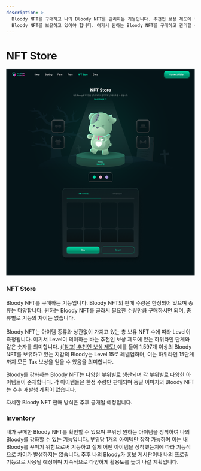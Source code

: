 ```yaml
---
description: >-
  Bloody NFT를 구매하고 나의 Bloody NFT를 관리하는 기능입니다. 추천인 보상 제도에 의해 하위라인의 보상을 받기 위해서
  Bloody NFT를 보유하고 있어야 합니다. 여기서 원하는 Bloody NFT를 구매하고 관리할 수 있습니다.
---
```


# NFT Store

![](<../.gitbook/assets/NFT-Store (1).png>)

### NFT Store

Bloody NFT를 구매하는 기능입니다. Bloody NFT의 판매 수량은 한정되어 있으며 종류는 다양합니다. 원하는 Bloody NFT를 골라서 필요한 수량만큼 구매하시면 되며, 종류별로 기능의 차이는 없습니다.\
\
Bloody NFT는 아이템 종류와 상관없이 가지고 있는 총 보유 NFT 수에 따라 Level이 측정됩니다. 여기서 Level이 의미하는 바는 추천인 보상 제도에 있는 하위라인 단계와 같은 숫자를 의미합니다.  [(\[참고\] 추천인 보상 제도) ](../undefined-1/undefined-1.md) 예를 들어 1,597개 이상의 Bloody NFT를 보유하고 있는 지갑의 Bloody는 Level 15로 레벨업하며, 이는 하위라인 15단계까지 모든 Tax 보상을 얻을 수 있음을 의미합니다.

Bloody를 강화하는 Bloody NFT는 다양한 부위별로 생산되며 각 부위별로 다양한 아이템들이 존재합니다. 각 아이템들은 한정 수량만 판매되며 동일 이미지의 Bloody NFT는 추후 재발행 계획이 없습니다.

자세한 Bloody NFT 판매 방식은 추후 공개될 예정입니다.&#x20;

### Inventory

내가 구매한 Bloody NFT를 확인할 수 있으며 부위당 원하는 아이템을 장착하여 나의 Bloody를 강화할 수 있는 기능입니다. 부위당 1개의 아이템만 장착 가능하며 이는 내 Bloody를 꾸미기 위함으로써 기능하고 실제 어떤 아이템을 장착했는지에 따라 기능적으로 차이가 발생하지는 않습니다. 추후 나의 Bloody가 홍보 게시판이나 나의 프로필 기능으로 사용될 예정이며 지속적으로 다양하게 활용도를 높여 나갈 계획입니다.
